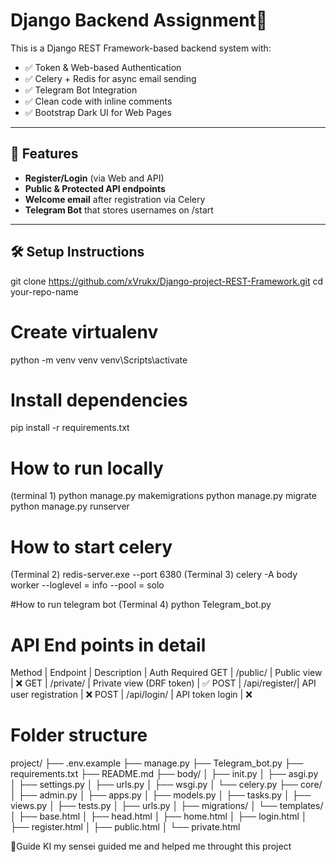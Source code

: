 # Django Backend Assignment🚀

This is a Django REST Framework-based backend system with:

- ✅ Token & Web-based Authentication
- ✅ Celery + Redis for async email sending
- ✅ Telegram Bot Integration
- ✅ Clean code with inline comments
- ✅ Bootstrap Dark UI for Web Pages

---

## 🔧 Features

- **Register/Login** (via Web and API)
- **Public & Protected API endpoints**
- **Welcome email** after registration via Celery
- **Telegram Bot** that stores usernames on /start

---

## 🛠 Setup Instructions

git clone https://github.com/xVrukx/Django-project-REST-Framework.git
cd your-repo-name

# Create virtualenv
python -m venv venv
venv\Scripts\activate

# Install dependencies
pip install -r requirements.txt

# How to run locally
(terminal 1)
python manage.py makemigrations
python manage.py migrate
python manage.py runserver

# How to start celery
  (Terminal 2)
  redis-server.exe --port 6380
  (Terminal 3)
  celery -A body worker --loglevel = info --pool = solo

#How to run telegram bot
(Terminal 4)
python Telegram_bot.py

# API End points in detail

Method |	Endpoint	|   Description	             |    Auth Required
GET	   |    /public/	|   Public view	             |          ❌
GET	   |   /private/	|   Private view (DRF token) |       	✅
POST   |  /api/register/|	API user registration	 |          ❌
POST   | /api/login/	|   API token login	         |          ❌

# Folder structure

project/
├── .env.example
├── manage.py
├── Telegram_bot.py
├── requirements.txt
├── README.md
├── body/
│ ├── init.py
│ ├── asgi.py
│ ├── settings.py
│ ├── urls.py
│ ├── wsgi.py
│ └── celery.py
├── core/
│ ├── admin.py
│ ├── apps.py
│ ├── models.py
│ ├── tasks.py
│ ├── views.py
│ ├── tests.py
│ ├── urls.py
│ ├── migrations/
│ └── templates/
│ ├── base.html
│ ├── head.html
│ ├── home.html
│ ├── login.html
│ ├── register.html
│ ├── public.html
│ └── private.html

👩Guide
KI my sensei guided me and helped me throught this project
